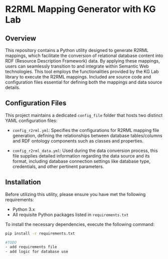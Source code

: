 # R2RML Mapping Generator with KG Lab

## Overview
This repository contains a Python utility designed to generate R2RML mappings, which facilitate the conversion of relational database content into RDF (Resource Description Framework) data. By applying these mappings, users can seamlessly transition to and integrate within Semantic Web technologies. This tool employs the functionalities provided by the KG Lab library to execute the R2RML mappings. Included are source code and configuration files essential for defining both the mappings and data source details.

## Configuration Files
This project maintains a dedicated `config_file` folder that hosts two distinct YAML configuration files:

- `config_r2rml.yml`: Specifies the configurations for R2RML mapping file generation, defining the relationships between database tables/columns and RDF ontology components such as classes and properties.

- `config_r2rml_data.yml`: Used during the data conversion process, this file supplies detailed information regarding the data source and its format, including database connection settings like database type, credentials, and other pertinent parameters.

## Installation

Before utilizing this utility, please ensure you have met the following requirements:


- Python 3.x
- All requisite Python packages listed in `requirements.txt`

To install the necessary dependencies, execute the following command:

```bash
pip install -r requirements.txt

#TODO 
- add requirements file
- add logic for database use


